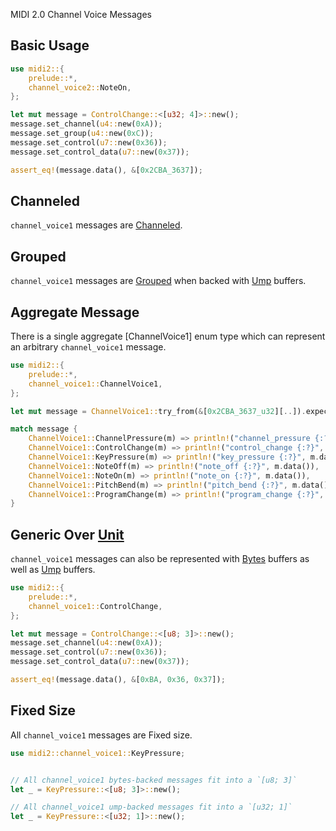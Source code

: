 MIDI 2.0 Channel Voice Messages

## Basic Usage

```rust
use midi2::{
    prelude::*,
    channel_voice2::NoteOn,
};

let mut message = ControlChange::<[u32; 4]>::new();
message.set_channel(u4::new(0xA));
message.set_group(u4::new(0xC));
message.set_control(u7::new(0x36));
message.set_control_data(u7::new(0x37));

assert_eq!(message.data(), &[0x2CBA_3637]);
```

## Channeled

`channel_voice1` messages are [Channeled](crate::Channeled).

## Grouped

`channel_voice1` messages are [Grouped](crate::Grouped) 
when backed with [Ump](crate::buffer::Ump) buffers.

## Aggregate Message

There is a single aggregate [ChannelVoice1] enum type which
can represent an arbitrary `channel_voice1` message.

```rust
use midi2::{
    prelude::*,
    channel_voice1::ChannelVoice1,
};

let mut message = ChannelVoice1::try_from(&[0x2CBA_3637_u32][..]).expect("Valid data");

match message {
    ChannelVoice1::ChannelPressure(m) => println!("channel_pressure {:?}", m.data()),
    ChannelVoice1::ControlChange(m) => println!("control_change {:?}", m.data()),
    ChannelVoice1::KeyPressure(m) => println!("key_pressure {:?}", m.data()),
    ChannelVoice1::NoteOff(m) => println!("note_off {:?}", m.data()),
    ChannelVoice1::NoteOn(m) => println!("note_on {:?}", m.data()),
    ChannelVoice1::PitchBend(m) => println!("pitch_bend {:?}", m.data()),
    ChannelVoice1::ProgramChange(m) => println!("program_change {:?}", m.data()),
}
```

## Generic Over [Unit](crate::buffer::Unit)

`channel_voice1` messages can also be represented with [Bytes](crate::buffer::Bytes) buffers
 as well as [Ump](crate::buffer::Ump) buffers.

```rust
use midi2::{
    prelude::*,
    channel_voice1::ControlChange,
};

let mut message = ControlChange::<[u8; 3]>::new();
message.set_channel(u4::new(0xA));
message.set_control(u7::new(0x36));
message.set_control_data(u7::new(0x37));

assert_eq!(message.data(), &[0xBA, 0x36, 0x37]);
```

## Fixed Size

All `channel_voice1` messages are Fixed size.

```rust
use midi2::channel_voice1::KeyPressure;


// All channel_voice1 bytes-backed messages fit into a `[u8; 3]`
let _ = KeyPressure::<[u8; 3]>::new();

// All channel_voice1 ump-backed messages fit into a `[u32; 1]`
let _ = KeyPressure::<[u32; 1]>::new();
```
